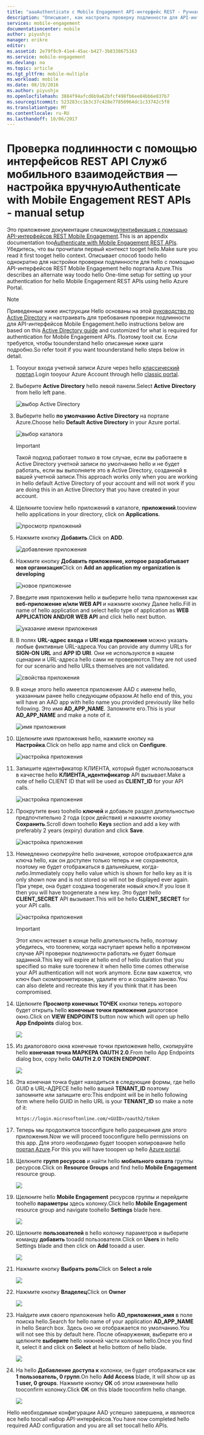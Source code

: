 ```yaml
---
title: "aaaAuthenticate с Mobile Engagement API-интерфейс REST - Ручная настройка"
description: "Описывает, как настроить проверку подлинности для API-интерфейс REST Mobile Engagement в toomanually"
services: mobile-engagement
documentationcenter: mobile
author: piyushjo
manager: erikre
editor: 
ms.assetid: 2e79f9c9-41e4-45ac-b427-3b8338675163
ms.service: mobile-engagement
ms.devlang: na
ms.topic: article
ms.tgt_pltfrm: mobile-multiple
ms.workload: mobile
ms.date: 08/19/2016
ms.author: piyushjo
ms.openlocfilehash: 3884f94afcd6b9a62bfcf498fb6ee84bb6e837b7
ms.sourcegitcommit: 523283cc1b3c37c428e77850964dc1c33742c5f0
ms.translationtype: MT
ms.contentlocale: ru-RU
ms.lasthandoff: 10/06/2017
---
```

# <a name="authenticate-with-mobile-engagement-rest-apis---manual-setup"></a><span data-ttu-id="12f9f-103">Проверка подлинности с помощью интерфейсов REST API Служб мобильного взаимодействия — настройка вручную</span><span class="sxs-lookup"><span data-stu-id="12f9f-103">Authenticate with Mobile Engagement REST APIs - manual setup</span></span>
<span data-ttu-id="12f9f-104">Это приложение документации слишком[аутентификация с помощью API-интерфейсов REST Mobile Engagement](mobile-engagement-api-authentication.md).</span><span class="sxs-lookup"><span data-stu-id="12f9f-104">This is an appendix documentation too[Authenticate with Mobile Engagement REST APIs](mobile-engagement-api-authentication.md).</span></span> <span data-ttu-id="12f9f-105">Убедитесь, что вы прочитали первый контекст tooget hello.</span><span class="sxs-lookup"><span data-stu-id="12f9f-105">Make sure you read it first tooget hello context.</span></span> <span data-ttu-id="12f9f-106">Описывает способ toodo hello однократно для настройки проверки подлинности для hello с помощью API-интерфейсов REST Mobile Engagement hello портала Azure.</span><span class="sxs-lookup"><span data-stu-id="12f9f-106">This describes an alternate way toodo hello One-time setup for setting up your authentication for hello Mobile Engagement REST APIs using hello Azure Portal.</span></span> 

> [!NOTE]
> <span data-ttu-id="12f9f-107">Приведенные ниже инструкции Hello основаны на этой [руководство по Active Directory](../azure-resource-manager/resource-group-create-service-principal-portal.md) и настраивать для требования проверки подлинности для API-интерфейсов Mobile Engagement.</span><span class="sxs-lookup"><span data-stu-id="12f9f-107">hello instructions below are based on this [Active Directory guide](../azure-resource-manager/resource-group-create-service-principal-portal.md) and customized for what is required for authentication for Mobile Engagement APIs.</span></span> <span data-ttu-id="12f9f-108">Поэтому tooit см. Если требуется, чтобы toounderstand hello описанные ниже шаги подробно.</span><span class="sxs-lookup"><span data-stu-id="12f9f-108">So refer tooit if you want toounderstand hello steps below in detail.</span></span> 
> 
> 

1. <span data-ttu-id="12f9f-109">Tooyour входа учетной записи Azure через hello [классический портал](https://manage.windowsazure.com/).</span><span class="sxs-lookup"><span data-stu-id="12f9f-109">Login tooyour Azure Account through hello [classic portal](https://manage.windowsazure.com/).</span></span>
2. <span data-ttu-id="12f9f-110">Выберите **Active Directory** hello левой панели.</span><span class="sxs-lookup"><span data-stu-id="12f9f-110">Select **Active Directory** from hello left pane.</span></span>
   
     ![выбор Active Directory][1]
3. <span data-ttu-id="12f9f-112">Выберите hello **по умолчанию Active Directory** на портале Azure.</span><span class="sxs-lookup"><span data-stu-id="12f9f-112">Choose hello **Default Active Directory** in your Azure portal.</span></span> 
   
     ![выбор каталога][2]
   
   > [!IMPORTANT]
   > <span data-ttu-id="12f9f-114">Такой подход работает только в том случае, если вы работаете в Active Directory учетной записи по умолчанию hello и не будет работать, если вы выполняете это в Active Directory, созданной в вашей учетной записи.</span><span class="sxs-lookup"><span data-stu-id="12f9f-114">This approach works only when you are working in hello default Active Directory of your account and will not work if you are doing this in an Active Directory that you have created in your account.</span></span> 
   > 
   > 
4. <span data-ttu-id="12f9f-115">Щелкните tooview hello приложений в каталоге, **приложений**.</span><span class="sxs-lookup"><span data-stu-id="12f9f-115">tooview hello applications in your directory, click on **Applications**.</span></span>
   
     ![просмотр приложений][3]
5. <span data-ttu-id="12f9f-117">Нажмите кнопку **Добавить**.</span><span class="sxs-lookup"><span data-stu-id="12f9f-117">Click on **ADD**.</span></span> 
   
     ![добавление приложения][4]
6. <span data-ttu-id="12f9f-119">Нажмите кнопку **Добавить приложение, которое разрабатывает моя организация**</span><span class="sxs-lookup"><span data-stu-id="12f9f-119">Click on **Add an application my organization is developing**</span></span>
   
     ![новое приложение][5]
7. <span data-ttu-id="12f9f-121">Введите имя приложения hello и выберите hello типа приложения как **веб-приложение и/или WEB API** и нажмите кнопку Далее hello.</span><span class="sxs-lookup"><span data-stu-id="12f9f-121">Fill in name of hello application and select hello type of application as **WEB APPLICATION AND/OR WEB API** and click hello next button.</span></span>
   
     ![указание имени приложения][6]
8. <span data-ttu-id="12f9f-123">В полях **URL-адрес входа** и **URI кода приложения** можно указать любые фиктивные URL-адреса.</span><span class="sxs-lookup"><span data-stu-id="12f9f-123">You can provide any dummy URLs for **SIGN-ON URL** and **APP ID URI**.</span></span> <span data-ttu-id="12f9f-124">Они не используются в нашем сценарии и URL-адреса hello сами не проверяются.</span><span class="sxs-lookup"><span data-stu-id="12f9f-124">They are not used for our scenario and hello URLs themselves are not validated.</span></span>  
   
     ![свойства приложения][7]
9. <span data-ttu-id="12f9f-126">В конце этого hello имеется приложение AAD с именем hello, указанным ранее hello следующим образом.</span><span class="sxs-lookup"><span data-stu-id="12f9f-126">At hello end of this, you will have an AAD app with hello name you provided previously like hello following.</span></span> <span data-ttu-id="12f9f-127">Это имя **AD\_APP\_NAME**. Запомните его.</span><span class="sxs-lookup"><span data-stu-id="12f9f-127">This is your **AD\_APP\_NAME** and make a note of it.</span></span>  
   
     ![имя приложения][8]
10. <span data-ttu-id="12f9f-129">Щелкните имя приложения hello, нажмите кнопку на **Настройка**.</span><span class="sxs-lookup"><span data-stu-id="12f9f-129">Click on hello app name and click on **Configure**.</span></span>
    
      ![настройка приложения][9]
11. <span data-ttu-id="12f9f-131">Запишите идентификатор КЛИЕНТА, который будет использоваться в качестве hello **КЛИЕНТА\_идентификатор** API вызывает.</span><span class="sxs-lookup"><span data-stu-id="12f9f-131">Make a note of hello CLIENT ID that will be used as **CLIENT\_ID** for your API calls.</span></span> 
    
     ![настройка приложения][10]
12. <span data-ttu-id="12f9f-133">Прокрутите вниз toohello **ключей** и добавьте раздел длительностью предпочтительно 2 года (срок действия) и нажмите кнопку **Сохранить**.</span><span class="sxs-lookup"><span data-stu-id="12f9f-133">Scroll down toohello **Keys** section and add a key with preferably 2 years (expiry) duration and click **Save**.</span></span> 
    
     ![настройка приложения][11]
13. <span data-ttu-id="12f9f-135">Немедленно скопируйте hello значение, которое отображается для ключа hello, как он доступен только теперь и не сохраняются, поэтому не будет отображаться в дальнейшем, когда-либо.</span><span class="sxs-lookup"><span data-stu-id="12f9f-135">Immediately copy hello value which is shown for hello key as it is only shown now and is not stored so will not be displayed ever again.</span></span> <span data-ttu-id="12f9f-136">При утере, она будет создана toogenerate новый ключ.</span><span class="sxs-lookup"><span data-stu-id="12f9f-136">If you lose it then you will have toogenerate a new key.</span></span> <span data-ttu-id="12f9f-137">Это будет hello **CLIENT_SECRET** API вызывает.</span><span class="sxs-lookup"><span data-stu-id="12f9f-137">This will be hello **CLIENT_SECRET** for your API calls.</span></span> 
    
     ![настройка приложения][12]
    
    > [!IMPORTANT]
    > <span data-ttu-id="12f9f-139">Этот ключ истекает в конце hello длительность hello, поэтому убедитесь, что toorenew, когда наступает время hello в противном случае API проверки подлинности работать не будет больше заданной.</span><span class="sxs-lookup"><span data-stu-id="12f9f-139">This key will expire at hello end of hello duration that you specified so make sure toorenew it when hello time comes otherwise your API authentication will not work anymore.</span></span> <span data-ttu-id="12f9f-140">Если вам кажется, что ключ был скомпрометирован, удалите его и создайте заново.</span><span class="sxs-lookup"><span data-stu-id="12f9f-140">You can also delete and recreate this key if you think that it has been compromised.</span></span>
    > 
    > 
14. <span data-ttu-id="12f9f-141">Щелкните **Просмотр конечных ТОЧЕК** кнопки теперь которого будет открыть hello **конечные точки приложения** диалоговое окно.</span><span class="sxs-lookup"><span data-stu-id="12f9f-141">Click on **VIEW ENDPOINTS** button now which will open up hello **App Endpoints** dialog box.</span></span> 
    
    ![][13]
15. <span data-ttu-id="12f9f-142">Из диалогового окна конечные точки приложения hello, скопируйте hello **конечная точка МАРКЕРА OAUTH 2.0**.</span><span class="sxs-lookup"><span data-stu-id="12f9f-142">From hello App Endpoints dialog box, copy hello **OAUTH 2.0 TOKEN ENDPOINT**.</span></span> 
    
    ![][14]
16. <span data-ttu-id="12f9f-143">Эта конечная точка будет находиться в следующие формы, где hello GUID в URL-АДРЕСЕ hello hello вашей **TENANT_ID** поэтому запомните или запишите его:</span><span class="sxs-lookup"><span data-stu-id="12f9f-143">This endpoint will be in hello following form where hello GUID in hello URL is your **TENANT_ID** so make a note of it:</span></span> 
    
        https://login.microsoftonline.com/<GUID>/oauth2/token
17. <span data-ttu-id="12f9f-144">Теперь мы продолжится tooconfigure hello разрешения для этого приложения.</span><span class="sxs-lookup"><span data-stu-id="12f9f-144">Now we will proceed tooconfigure hello permissions on this app.</span></span> <span data-ttu-id="12f9f-145">Для этого необходимо будет tooopen копирование hello [портал Azure](https://portal.azure.com).</span><span class="sxs-lookup"><span data-stu-id="12f9f-145">For this you will have tooopen up hello [Azure portal](https://portal.azure.com).</span></span> 
18. <span data-ttu-id="12f9f-146">Щелкните **групп ресурсов** и найти hello **мобильного охвата** группы ресурсов.</span><span class="sxs-lookup"><span data-stu-id="12f9f-146">Click on **Resource Groups** and find hello **Mobile Engagement** resource group.</span></span>  
    
    ![][15]
19. <span data-ttu-id="12f9f-147">Щелкните hello **Mobile Engagement** ресурсов группы и перейдите toohello **параметры** здесь колонку.</span><span class="sxs-lookup"><span data-stu-id="12f9f-147">Click hello **Mobile Engagement** resource group and navigate toohello **Settings** blade here.</span></span> 
    
    ![][16]
20. <span data-ttu-id="12f9f-148">Щелкните **пользователей** в hello колонку параметров и выберите команду **добавить** tooadd пользователя.</span><span class="sxs-lookup"><span data-stu-id="12f9f-148">Click on **Users** in hello Settings blade and then click on **Add** tooadd a user.</span></span> 
    
    ![][17]
21. <span data-ttu-id="12f9f-149">Нажмите кнопку **Выбрать роль**</span><span class="sxs-lookup"><span data-stu-id="12f9f-149">Click on **Select a role**</span></span>
    
    ![][18]
22. <span data-ttu-id="12f9f-150">Нажмите кнопку **Владелец**</span><span class="sxs-lookup"><span data-stu-id="12f9f-150">Click on **Owner**</span></span>
    
    ![][19]
23. <span data-ttu-id="12f9f-151">Найдите имя своего приложения hello **AD\_приложения\_имя** в поле поиска hello.</span><span class="sxs-lookup"><span data-stu-id="12f9f-151">Search for hello name of your application **AD\_APP\_NAME** in hello Search box.</span></span> <span data-ttu-id="12f9f-152">Здесь оно не отображается по умолчанию.</span><span class="sxs-lookup"><span data-stu-id="12f9f-152">You will not see this by default here.</span></span> <span data-ttu-id="12f9f-153">После обнаружения, выберите его и щелкните **выберите** hello нижней части колонки hello.</span><span class="sxs-lookup"><span data-stu-id="12f9f-153">Once you find it, select it and click on **Select** at hello bottom of hello blade.</span></span> 
    
    ![][20]
24. <span data-ttu-id="12f9f-154">На hello **Добавление доступа к** колонки, он будет отображаться как **1 пользователь, 0 групп**.</span><span class="sxs-lookup"><span data-stu-id="12f9f-154">On hello **Add Access** blade, it will show up as **1 user, 0 groups**.</span></span> <span data-ttu-id="12f9f-155">Нажмите кнопку **ОК** об этом изменении hello tooconfirm колонку.</span><span class="sxs-lookup"><span data-stu-id="12f9f-155">Click **OK** on this blade tooconfirm hello change.</span></span> 
    
    ![][21]

<span data-ttu-id="12f9f-156">Hello необходимые конфигурации AAD успешно завершена, и являются все hello toocall набор API-интерфейсов.</span><span class="sxs-lookup"><span data-stu-id="12f9f-156">You have now completed hello required AAD configuration and you are all set toocall hello APIs.</span></span> 

<!-- Images -->
[1]: ./media/mobile-engagement-api-authentication-manual/active-directory.png
[2]: ./media/mobile-engagement-api-authentication-manual/active-directory-details.png
[3]: ./media/mobile-engagement-api-authentication-manual/view-applications.png
[4]: ./media/mobile-engagement-api-authentication-manual/add-icon.png
[5]: ./media/mobile-engagement-api-authentication-manual/what-do-you-want-to-do.png
[6]: ./media/mobile-engagement-api-authentication-manual/tell-us-about-your-application.png
[7]: ./media/mobile-engagement-api-authentication-manual/app-properties.png
[8]: ./media/mobile-engagement-api-authentication-manual/aad-app.png
[9]: ./media/mobile-engagement-api-authentication-manual/configure-menu.png
[10]: ./media/mobile-engagement-api-authentication-manual/client-id.png
[11]: ./media/mobile-engagement-api-authentication-manual/client_secret.png
[12]: ./media/mobile-engagement-api-authentication-manual/keys.png
[13]: ./media/mobile-engagement-api-authentication-manual/view-endpoints.png
[14]: ./media/mobile-engagement-api-authentication-manual/app-endpoints.png
[15]: ./media/mobile-engagement-api-authentication-manual/resource-groups.png
[16]: ./media/mobile-engagement-api-authentication-manual/resource-groups-settings.png
[17]: ./media/mobile-engagement-api-authentication-manual/add-users.png
[18]: ./media/mobile-engagement-api-authentication-manual/add-role.png
[19]: ./media/mobile-engagement-api-authentication-manual/select-role.png
[20]: ./media/mobile-engagement-api-authentication-manual/add-user-select.png
[21]: ./media/mobile-engagement-api-authentication-manual/add-access-final.png



